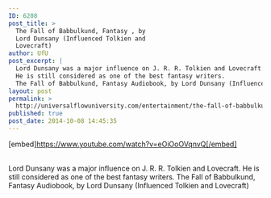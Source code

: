 ```yaml
---
ID: 6208
post_title: >
  The Fall of Babbulkund, Fantasy , by
  Lord Dunsany (Influenced Tolkien and
  Lovecraft)
author: UfU
post_excerpt: |
  Lord Dunsany was a major influence on J. R. R. Tolkien and Lovecraft.
  He is still considered as one of the best fantasy writers.
  The Fall of Babbulkund, Fantasy Audiobook, by Lord Dunsany (Influenced Tolkien and Lovecraft)
layout: post
permalink: >
  http://universalflowuniversity.com/entertainment/the-fall-of-babbulkund-fantasy-by-lord-dunsany-influenced-tolkien-and-lovecraft/
published: true
post_date: 2014-10-08 14:45:35
---
```

[embed]https://www.youtube.com/watch?v=eOiOoOVqnvQ[/embed]</br></br>
<p>Lord Dunsany was a major influence on J. R. R. Tolkien and Lovecraft.
He is still considered as one of the best fantasy writers.
The Fall of Babbulkund, Fantasy Audiobook, by Lord Dunsany (Influenced Tolkien and Lovecraft)</p>
